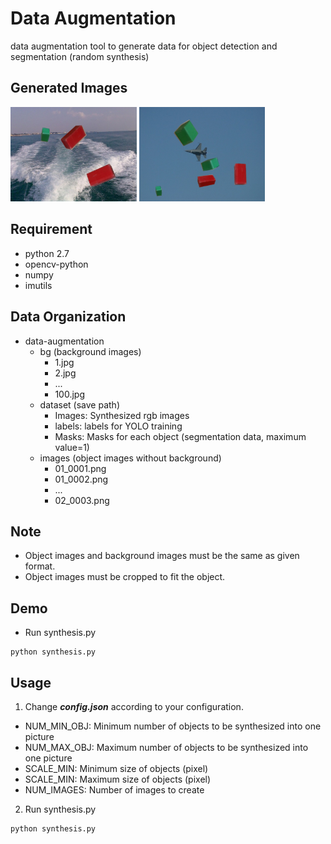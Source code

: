 # Data Augmentation
data augmentation tool to generate data for object detection and segmentation (random synthesis)

## Generated Images
<img src="./examples/000045.jpg" width="40%" height="40%"> <img src="./examples/000025.jpg" width="40%" height="40%">

## Requirement
* python 2.7
* opencv-python
* numpy
* imutils

## Data Organization
* data-augmentation
   * bg (background images)
     * 1.jpg
     * 2.jpg
     * ...
     * 100.jpg
   * dataset (save path)
     * Images: Synthesized rgb images
     * labels: labels for YOLO training
     * Masks: Masks for each object (segmentation data, maximum value=1)
   * images (object images without background)
     * 01_0001.png
     * 01_0002.png
     * ...
     * 02_0003.png

## Note
* Object images and background images must be the same as given format.
* Object images must be cropped to fit the object.

## Demo
* Run synthesis.py

```
python synthesis.py
```

## Usage
1. Change ***config.json*** according to your configuration.
 * NUM_MIN_OBJ: Minimum number of objects to be synthesized into one picture
 * NUM_MAX_OBJ: Maximum number of objects to be synthesized into one picture
 * SCALE_MIN: Minimum size of objects (pixel)
 * SCALE_MIN: Maximum size of objects (pixel)
 * NUM_IMAGES: Number of images to create
2. Run synthesis.py

```
python synthesis.py
```
